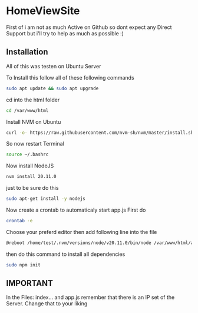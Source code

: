 # HomeViewSite
First of i am not as much Active on Github so dont expect any Direct Support but i'll try to help as much as possible :)

## Installation
All of this was testen on Ubuntu Server

To Install this follow all of these following commands
```bash
sudo apt update && sudo apt upgrade
```

cd into the html folder
```bash
cd /var/www/html
```

Install NVM on Ubuntu
```bash
curl -o- https://raw.githubusercontent.com/nvm-sh/nvm/master/install.sh | bash
```

So now restart Terminal
```bash
source ~/.bashrc
```

Now install NodeJS
```bash
nvm install 20.11.0
```

just to be sure do this
```bash
sudo apt-get install -y nodejs
```

Now create a crontab to automaticaly start app.js
First do
```bash
crontab -e
```
Choose your preferd editor then add following line into the file
```bash
@reboot /home/test/.nvm/versions/node/v20.11.0/bin/node /var/www/html/app.js 
```

then do this command to install all dependencies
```bash
sudo npm init
```

## IMPORTANT
In the Files: index... and app.js  remember that there is an IP set of the Server. Change that to your liking
